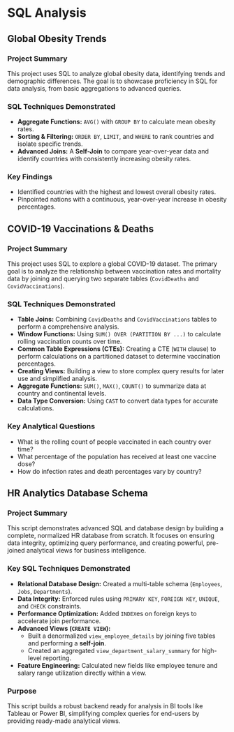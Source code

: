 # SQL Analysis 

## Global Obesity Trends 

### Project Summary
This project uses SQL to analyze global obesity data, identifying trends and demographic differences. The goal is to showcase proficiency in SQL for data analysis, from basic aggregations to advanced queries.
### SQL Techniques Demonstrated
*   **Aggregate Functions:** `AVG()` with `GROUP BY` to calculate mean obesity rates.
*   **Sorting & Filtering:** `ORDER BY`, `LIMIT`, and `WHERE` to rank countries and isolate specific trends.
*   **Advanced Joins:** A **Self-Join** to compare year-over-year data and identify countries with consistently increasing obesity rates.

### Key Findings
*   Identified countries with the highest and lowest overall obesity rates.
*   Pinpointed nations with a continuous, year-over-year increase in obesity percentages.

## COVID-19 Vaccinations & Deaths

### Project Summary
This project uses SQL to explore a global COVID-19 dataset. The primary goal is to analyze the relationship between vaccination rates and mortality data by joining and querying two separate tables (`CovidDeaths` and `CovidVaccinations`).
### SQL Techniques Demonstrated
*   **Table Joins:** Combining `CovidDeaths` and `CovidVaccinations` tables to perform a comprehensive analysis.
*   **Window Functions:** Using `SUM() OVER (PARTITION BY ...)` to calculate rolling vaccination counts over time.
*   **Common Table Expressions (CTEs):** Creating a CTE (`WITH` clause) to perform calculations on a partitioned dataset to determine vaccination percentages.
*   **Creating Views:** Building a view to store complex query results for later use and simplified analysis.
*   **Aggregate Functions:** `SUM()`, `MAX()`, `COUNT()` to summarize data at country and continental levels.
*   **Data Type Conversion:** Using `CAST` to convert data types for accurate calculations.

### Key Analytical Questions
*   What is the rolling count of people vaccinated in each country over time?
*   What percentage of the population has received at least one vaccine dose?
*   How do infection rates and death percentages vary by country?

## HR Analytics Database Schema

### Project Summary

This script demonstrates advanced SQL and database design by building a complete, normalized HR database from scratch. It focuses on ensuring data integrity, optimizing query performance, and creating powerful, pre-joined analytical views for business intelligence.

### Key SQL Techniques Demonstrated
*   **Relational Database Design:** Created a multi-table schema (`Employees`, `Jobs`, `Departments`).
*   **Data Integrity:** Enforced rules using `PRIMARY KEY`, `FOREIGN KEY`, `UNIQUE`, and `CHECK` constraints.
*   **Performance Optimization:** Added `INDEX`es on foreign keys to accelerate join performance.
*   **Advanced Views (`CREATE VIEW`):**
    *   Built a denormalized `view_employee_details` by joining five tables and performing a **self-join**.
    *   Created an aggregated `view_department_salary_summary` for high-level reporting.
*   **Feature Engineering:** Calculated new fields like employee tenure and salary range utilization directly within a view.

### Purpose
This script builds a robust backend ready for analysis in BI tools like Tableau or Power BI, simplifying complex queries for end-users by providing ready-made analytical views.




